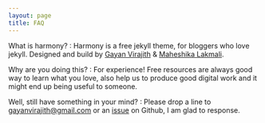 ```yaml
---
layout: page
title: FAQ
---
```


What is harmony?
: Harmony is a free jekyll theme, for bloggers who love jekyll. Designed and build by [Gayan Virajith](http://gayanvirajith.github.io) & [Maheshika Lakmali](http://maheshikalakmali.github.io).

Why are you doing this?
: For experience! Free resources are always good way to learn what you love, also help us to produce good digital work and it might end up being useful to someone.

Well, still have something in your mind?
: Please drop a line to [gayanvirajith@gmail.com](gayanvirajith@gmail.com) or an [issue](https://github.com/gayanvirajith/harmony/issues/new) on Github, I am glad to response.

